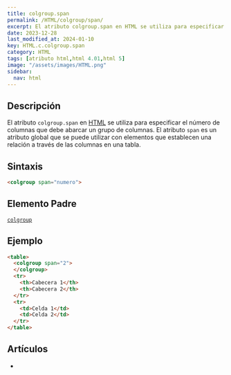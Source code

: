 ```yaml
---
title: colgroup.span
permalink: /HTML/colgroup/span/
excerpt: El atributo colgroup.span en HTML se utiliza para especificar el número de columnas en una tabla. Se relaciona con el elemento colgroup y abarca múltiples columnas.
date: 2023-12-28
last_modified_at: 2024-01-10
key: HTML.c.colgroup.span
category: HTML
tags: [atributo html,html 4.01,html 5]
image: "/assets/images/HTML.png"
sidebar:
  nav: html
---
```


## Descripción


El atributo `colgroup.span` en [HTML](https://www.manualweb.net/html/) se utiliza para especificar el número de columnas que debe abarcar un grupo de columnas. El atributo `span` es un atributo global que se puede utilizar con elementos que establecen una relación a través de las columnas en una tabla.


## Sintaxis


```html
<colgroup span="numero">

```


## Elemento Padre


[`colgroup`](https://www.w3api.com/HTML/colgroup/)


## Ejemplo


```html
<table>
  <colgroup span="2">
  </colgroup>
  <tr>
    <th>Cabecera 1</th>
    <th>Cabecera 2</th>
  </tr>
  <tr>
    <td>Celda 1</td>
    <td>Celda 2</td>
  </tr>
</table>
```


## Artículos

- 
